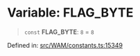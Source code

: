 # Variable: FLAG\_BYTE

> `const` **FLAG\_BYTE**: `8` = `8`

Defined in: [src/WAM/constants.ts:15349](https://github.com/Fokusdotid/Baileys/blob/db1d3e5f41e9eede5877460f9adbb0224021575c/src/WAM/constants.ts#L15349)
